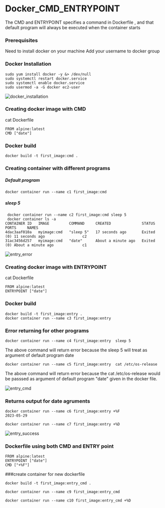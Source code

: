 # Docker_CMD_ENTRYPOINT
The CMD and ENTRYPOINT specifies a command in Dockerfile , and that default program  will always be executed when the container starts


### Prerequisites
Need to install docker on your machine
Add your username to docker group

### Docker Installation

```
sudo yum install docker -y &> /dev/null
sudo systemctl restart docker.service
sudo systemctl enable docker.service
sudo usermod -a -G docker ec2-user
```
![docker_installation](https://github.com/Nisha-Sugathan/Docker-Bind_mounting/assets/134600837/ba7797c4-9a73-4ce6-b593-2befa5850e0d)

### Creating docker image with CMD
 cat Dockerfile 
```
FROM alpine:latest
CMD ["date"]
```
### Docker build
```
docker build -t first_image:cmd .
```

### Creating container with different programs

##### Default program
```
docker container run --name c1 first_image:cmd
```
##### sleep 5
```
 docker container run --name c2 first_image:cmd sleep 5
 docker container ls -a
CONTAINER ID   IMAGE         COMMAND     CREATED              STATUS                          PORTS     NAMES
4dac3aaf010a   myimage:cmd   "sleep 5"   17 seconds ago       Exited (0) 11 seconds ago                 c2
31ac3456d257   myimage:cmd   "date"      About a minute ago   Exited (0) About a minute ago             c1

```


![entry_error](https://github.com/Nisha-Sugathan/Docker_CMD_ENTRYPOINT/assets/134600837/b2296b67-552d-4c59-800b-96cd2860db6f)

### Creating docker image with ENTRYPOINT
 cat Dockerfile 
 ```
FROM alpine:latest
ENTRYPOINT ["date"]

```
### Docker build 
```
docker build -t first_image:entry .
docker container run --name c3 first_image:entry 
```

### Error returning for other programs
```
docker container run --name c4 first_image:entry  sleep 5
```
The above command will return error because the sleep 5 will treat as argument of default program date
```
docker container run --name c5 first_image:entry  cat /etc/os-release
```
The above command will return error because the cat /etc/os-release would be passsed as argument of default program "date" given in the docker file.

![entry_cmd](https://github.com/Nisha-Sugathan/Docker_CMD_ENTRYPOINT/assets/134600837/02671cba-54dc-45a2-98a5-dac5230fda77)


### Returns output for date agruments
```
docker container run --name c6 first_image:entry +%F
2023-05-29
```

```
docker container run --name c7 first_image:entry +%D
```

![entry_success](https://github.com/Nisha-Sugathan/Docker_CMD_ENTRYPOINT/assets/134600837/04a51480-b210-4f25-a720-8f75617d05d4)

### Dockerfile using both CMD and ENTRY point
```
FROM alpine:latest
ENTRYPOINT ["date"]
CMD ["+%F"]
```
###create container for new dockerfile
```
docker build -t first_image:entry_cmd .

docker container run --name c9 first_image:entry_cmd

docker container run --name c10 first_image:entry_cmd +%D
```
